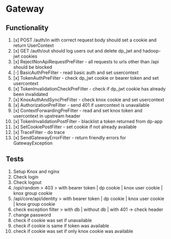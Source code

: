 # Gateway

## Functionality
01. [x] POST /auth/in with correct request body should set a cookie and return UserContext
02. [x] GET /auth/out should log users out and delete dp_jwt and hadoop-jwt cookies
03. [x] RejectNonApiRequestPreFilter - all requests to urls other than /api should be blocked
04. [-] BasicAuthPreFilter - read basic auth and set usercontext
05. [x] TokenAuthPreFilter - check dp_jwt cookie or bearer token and set usercontext
06. [x] TokenInvalidationCheckPreFilter - check if dp_jwt cookie has already been invalidated
07. [x] KnoxAuthAndSyncPreFilter - check knox cookie and set usercontext
08. [x] AuthorizationPreFilter - send 401 if usercontext is unavailable
09. [x] ContextForwardingPreFilter - read and set knox token and usercontext in upstream header 
10. [x] TokenInvalidationPostFilter - blacklist a token returned from dp-app
11. [x] SetCookiePostFilter - set cookie if not already available
12. [x] TraceFilter - do trace
13. [x] SendGatewayErrorFilter - return friendly errors for GatewayException

## Tests
01. Setup Knox and nginx
02. Check login
03. Check logout
04. /opi/random > 403 > with bearer token | dp cookie | knox user cookie | knox group cookie
05. /api/core/api/identity > with bearer token | dp cookie | knox user cookie | knox group cookie
06. check exception filter > with db | without db | with 401 -> check header
07. change password
08. check if cookie was set if unavailable
09. check if cookie is same if token was available
10. check if cookie was set if only knox cookie was available

